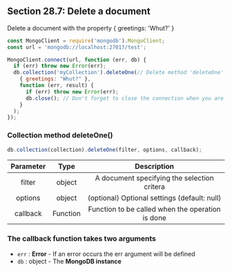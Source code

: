 ## Section 28.7: Delete a document

Delete a document with the property { greetings: 'Whut?' }

```js
const MongoClient = require('mongodb').MongoClient;
const url = 'mongodb://localhost:27017/test';

MongoClient.connect(url, function (err, db) {
  if (err) throw new Error(err);
  db.collection('myCollection').deleteOne(// Delete method 'deleteOne'
    { greetings: "Whut?" },
    function (err, result) {
      if (err) throw new Error(err);
      db.close(); // Don't forget to close the connection when you are done
    }
  );
});
```

### Collection method deleteOne()

```js
db.collection(collection).deleteOne(filter, options, callback);
```

| Parameter | Type | Description |
|:---------:|:----:|:-----------:|
| filter | object | A document specifying the selection critera |
| options | object | (optional) Optional settings (default: null) |
| callback | Function | Function to be called when the operation is done |


### The callback function takes two arguments

- `err` : **Error** - If an error occurs the err argument will be defined
- `db` : object - The **MongoDB instance**